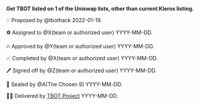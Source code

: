 **Get TBOT listed on 1 of the Uniswap lists, other than current Kleros listing.**

💡 Proposed by @tbothack 2022-01-19.

⚽ Assigned to @X(team or authorized user) YYYY-MM-DD.

🔥 Approved by @Y(team or authorized user) YYYY-MM-DD.

✅ Completed by @X(team or authorized user) YYYY-MM-DD.

🖊️ Signed off by @Z(team or authorized user) YYYY-MM-DD.

💌 Sealed by @A(The Chosen 9) YYYY-MM-DD.

🏴‍☠️ Delivered by [TBOT Project](https://tbot.fi) YYYY-MM-DD.
